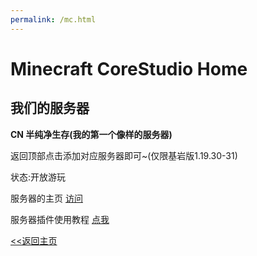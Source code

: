 ```yaml
---
permalink: /mc.html
---
```


# Minecraft CoreStudio Home

## 我们的服务器

**CN 半纯净生存(我的第一个像样的服务器)**

返回顶部点击添加对应服务器即可~(仅限基岩版1.19.30-31)

状态:开放游玩

服务器的主页 [访问](/mc/home)

服务器插件使用教程 [点我](/mc/plugins-helper.html)

[<<返回主页](https://corestudi0.github.io/chs.html)
